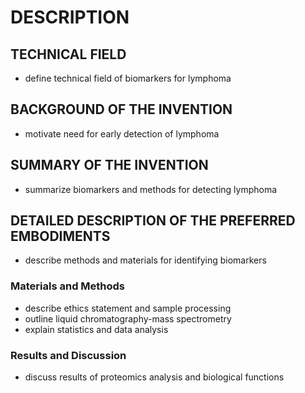 # DESCRIPTION

## TECHNICAL FIELD

- define technical field of biomarkers for lymphoma

## BACKGROUND OF THE INVENTION

- motivate need for early detection of lymphoma

## SUMMARY OF THE INVENTION

- summarize biomarkers and methods for detecting lymphoma

## DETAILED DESCRIPTION OF THE PREFERRED EMBODIMENTS

- describe methods and materials for identifying biomarkers

### Materials and Methods

- describe ethics statement and sample processing
- outline liquid chromatography-mass spectrometry
- explain statistics and data analysis

### Results and Discussion

- discuss results of proteomics analysis and biological functions


